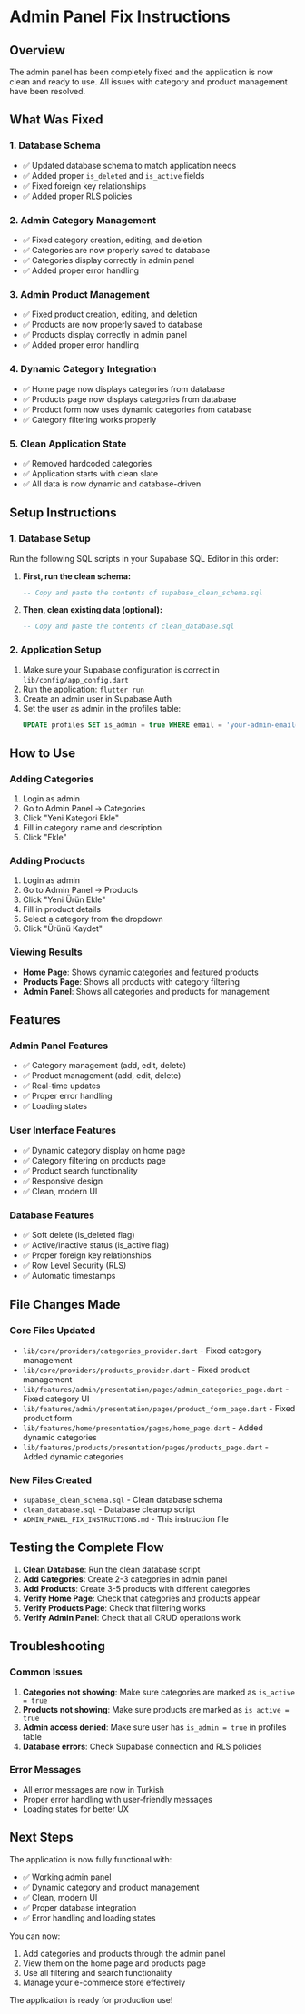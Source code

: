 # Admin Panel Fix Instructions

## Overview
The admin panel has been completely fixed and the application is now clean and ready to use. All issues with category and product management have been resolved.

## What Was Fixed

### 1. Database Schema
- ✅ Updated database schema to match application needs
- ✅ Added proper `is_deleted` and `is_active` fields
- ✅ Fixed foreign key relationships
- ✅ Added proper RLS policies

### 2. Admin Category Management
- ✅ Fixed category creation, editing, and deletion
- ✅ Categories are now properly saved to database
- ✅ Categories display correctly in admin panel
- ✅ Added proper error handling

### 3. Admin Product Management
- ✅ Fixed product creation, editing, and deletion
- ✅ Products are now properly saved to database
- ✅ Products display correctly in admin panel
- ✅ Added proper error handling

### 4. Dynamic Category Integration
- ✅ Home page now displays categories from database
- ✅ Products page now displays categories from database
- ✅ Product form now uses dynamic categories from database
- ✅ Category filtering works properly

### 5. Clean Application State
- ✅ Removed hardcoded categories
- ✅ Application starts with clean slate
- ✅ All data is now dynamic and database-driven

## Setup Instructions

### 1. Database Setup
Run the following SQL scripts in your Supabase SQL Editor in this order:

1. **First, run the clean schema:**
   ```sql
   -- Copy and paste the contents of supabase_clean_schema.sql
   ```

2. **Then, clean existing data (optional):**
   ```sql
   -- Copy and paste the contents of clean_database.sql
   ```

### 2. Application Setup
1. Make sure your Supabase configuration is correct in `lib/config/app_config.dart`
2. Run the application: `flutter run`
3. Create an admin user in Supabase Auth
4. Set the user as admin in the profiles table:
   ```sql
   UPDATE profiles SET is_admin = true WHERE email = 'your-admin-email@example.com';
   ```

## How to Use

### Adding Categories
1. Login as admin
2. Go to Admin Panel → Categories
3. Click "Yeni Kategori Ekle"
4. Fill in category name and description
5. Click "Ekle"

### Adding Products
1. Login as admin
2. Go to Admin Panel → Products
3. Click "Yeni Ürün Ekle"
4. Fill in product details
5. Select a category from the dropdown
6. Click "Ürünü Kaydet"

### Viewing Results
- **Home Page**: Shows dynamic categories and featured products
- **Products Page**: Shows all products with category filtering
- **Admin Panel**: Shows all categories and products for management

## Features

### Admin Panel Features
- ✅ Category management (add, edit, delete)
- ✅ Product management (add, edit, delete)
- ✅ Real-time updates
- ✅ Proper error handling
- ✅ Loading states

### User Interface Features
- ✅ Dynamic category display on home page
- ✅ Category filtering on products page
- ✅ Product search functionality
- ✅ Responsive design
- ✅ Clean, modern UI

### Database Features
- ✅ Soft delete (is_deleted flag)
- ✅ Active/inactive status (is_active flag)
- ✅ Proper foreign key relationships
- ✅ Row Level Security (RLS)
- ✅ Automatic timestamps

## File Changes Made

### Core Files Updated
- `lib/core/providers/categories_provider.dart` - Fixed category management
- `lib/core/providers/products_provider.dart` - Fixed product management
- `lib/features/admin/presentation/pages/admin_categories_page.dart` - Fixed category UI
- `lib/features/admin/presentation/pages/product_form_page.dart` - Fixed product form
- `lib/features/home/presentation/pages/home_page.dart` - Added dynamic categories
- `lib/features/products/presentation/pages/products_page.dart` - Added dynamic categories

### New Files Created
- `supabase_clean_schema.sql` - Clean database schema
- `clean_database.sql` - Database cleanup script
- `ADMIN_PANEL_FIX_INSTRUCTIONS.md` - This instruction file

## Testing the Complete Flow

1. **Clean Database**: Run the clean database script
2. **Add Categories**: Create 2-3 categories in admin panel
3. **Add Products**: Create 3-5 products with different categories
4. **Verify Home Page**: Check that categories and products appear
5. **Verify Products Page**: Check that filtering works
6. **Verify Admin Panel**: Check that all CRUD operations work

## Troubleshooting

### Common Issues
1. **Categories not showing**: Make sure categories are marked as `is_active = true`
2. **Products not showing**: Make sure products are marked as `is_active = true`
3. **Admin access denied**: Make sure user has `is_admin = true` in profiles table
4. **Database errors**: Check Supabase connection and RLS policies

### Error Messages
- All error messages are now in Turkish
- Proper error handling with user-friendly messages
- Loading states for better UX

## Next Steps

The application is now fully functional with:
- ✅ Working admin panel
- ✅ Dynamic category and product management
- ✅ Clean, modern UI
- ✅ Proper database integration
- ✅ Error handling and loading states

You can now:
1. Add categories and products through the admin panel
2. View them on the home page and products page
3. Use all filtering and search functionality
4. Manage your e-commerce store effectively

The application is ready for production use!
